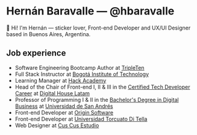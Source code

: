 # Hernán Baravalle — @hbaravalle
👋 Hi! I'm Hernán — sticker lover, Front-end Developer and UX/UI Designer based in Buenos Aires, Argentina.

## Job experience
- Software Engineering Bootcamp Author at [TripleTen](https://tripleten.com/)
- Full Stack Instructor at [Bogotá Institute of Technology](https://bit.institute)
- Learning Manager at [Hack Academy](https://ha.dev)
- Head of the Chair of Front-end I, II & III in the [Certified Tech Developer Career](https://www.digitalhouse.com/ar/landing/descarga-de-programa-certified-tech-developer) at [Digital House Latam](https://www.digitalhouse.com/)
- Professor of Programming I & II in the [Bachelor's Degree in Digital Business](https://udesa.edu.ar/escuela-de-negocios/licenciatura-en-negocios-digitales) at [Universidad de San Andrés](https://udesa.edu.ar/)
- Front-end Developer at [Origin Software](https://www.originsw.com/)
- Front-end Developer at [Universidad Torcuato Di Tella](https://www.utdt.edu/)
- Web Designer at [Cus Cus Estudio](http://cuscusdesign.com.ar/)
